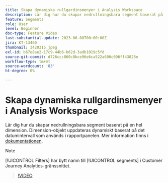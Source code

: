 ```yaml
---
title: Skapa dynamiska rullgardinsmenyer i Analysis Workspace
description: Lär dig hur du skapar nedrullningsbara segment baserat på en hel dimension. Dimension-objekt uppdateras dynamiskt baserat på det datumintervall som används i rapportpanelen.
feature: Segments
role: User
level: Beginner
doc-type: Feature Video
last-substantial-update: 2023-06-08T00:00:00Z
jira: KT-13460
thumbnail: 3420315.jpeg
exl-id: b67e8ae2-17c9-44b6-b62d-3adb1019c5fd
source-git-commit: d726ccc860c8bce96e6ca522a606c096ff43828e
workflow-type: tm+mt
source-wordcount: '83'
ht-degree: 0%

---
```


# Skapa dynamiska rullgardinsmenyer i Analysis Workspace

Lär dig hur du skapar nedrullningsbara segment baserat på en hel dimension. Dimension-objekt uppdateras dynamiskt baserat på det datumintervall som används i rapportpanelen. Mer information finns i [dokumentationen](https://experienceleague.adobe.com/sv/docs/analytics-platform/using/cja-components/cja-segments/create-filters).

>[!NOTE]
>
> [!UICONTROL Filters] har bytt namn till [!UICONTROL segments] i Customer Journey Analytics-gränssnittet.

>[!VIDEO](https://video.tv.adobe.com/v/3420315/?learn=on)

